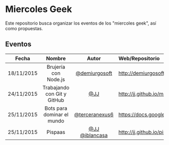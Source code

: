 Miercoles Geek
==============

Este repositorio busca organizar los eventos de los "miercoles geek", así como propuestas.


## Eventos
|Fecha     |Nombre              |Autor        |Web/Repositorio|
|:--------:|:------------------:|:-----------:|:--------------|
|18/11/2015|Brujería con Node.js|[@demiurgosoft](demiurgosoft)|<http://demiurgosoft.github.io/brujeria-con-node/>|
|24/11/2015|Trabajando con Git y GitHub|[@JJ](https://github.com/JJ)|http://jj.github.io/masgit|
|25/11/2015|Bots para dominar el mundo|[@terceranexus6](https://github.com/terceranexus6)|https://docs.google.com/presentation/d/1IqVE9mdqlMXrcom07A29VR74XkZ9KOj42V5v6m8MuUs/edit|
|25/11/2015|Pispaas|[@JJ](https://github.com/JJ) [@iblancasa]()|<http://jj.github.io/pispaas/> <http://iblancasa.com/PaaSalo-iblancasa/>
